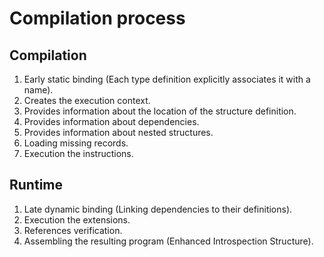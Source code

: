 # Compilation process

## Compilation 

1) Early static binding (Each type definition explicitly associates it with a name).
2) Creates the execution context.
3) Provides information about the location of the structure definition.
4) Provides information about dependencies.
5) Provides information about nested structures.
6) Loading missing records.
7) Execution the instructions.

## Runtime

1) Late dynamic binding (Linking dependencies to their definitions).
2) Execution the extensions.
3) References verification.
4) Assembling the resulting program (Enhanced Introspection Structure).

